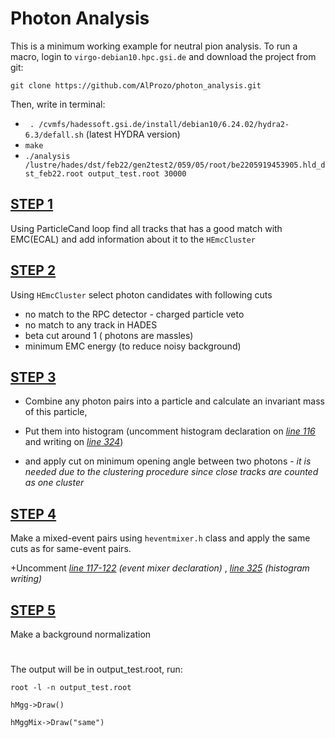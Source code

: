 # Photon Analysis
This is a minimum working example for neutral pion analysis.
To run a macro, login to `virgo-debian10.hpc.gsi.de` and download the project from git:

`git clone https://github.com/AlProzo/photon_analysis.git `

Then, write in terminal:
 - ` . /cvmfs/hadessoft.gsi.de/install/debian10/6.24.02/hydra2-6.3/defall.sh` (latest HYDRA version)
 - `make`
 - `./analysis /lustre/hades/dst/feb22/gen2test2/059/05/root/be2205919453905.hld_dst_feb22.root output_test.root 30000`

## [STEP 1](https://github.com/AlProzo/photon_analysis/blob/main/loopDST.C#L157)
Using ParticleCand loop find all tracks that has a good match with EMC(ECAL)
and add information about it to the `HEmcCluster`


## [STEP 2](https://github.com/AlProzo/photon_analysis/blob/main/loopDST.C#L179)
Using `HEmcCluster` select photon candidates with following cuts

- no match to the RPC detector - charged particle veto
- no match to any track in HADES
- beta cut around 1 ( photons are massles)
- minimum EMC energy (to reduce noisy background)

## [STEP 3](https://github.com/AlProzo/photon_analysis/blob/main/loopDST.C#L238)
* Combine any photon pairs into a particle and calculate an invariant mass of this particle, 

* Put them into histogram (uncomment histogram declaration on _[line 116](https://github.com/AlProzo/photon_analysis/blob/main/loopDST.C#L116)_ and writing on _[line 324](https://github.com/AlProzo/photon_analysis/blob/main/loopDST.C#L324)_)

* and apply cut on minimum opening angle between two photons - _it is needed due to the clustering procedure since close tracks are counted as one cluster_

## [STEP 4](https://github.com/AlProzo/photon_analysis/blob/main/loopDST.C#L264)
Make a mixed-event pairs using `heventmixer.h` class and apply the same cuts as for same-event pairs.  

+Uncomment _[line 117-122](https://github.com/AlProzo/photon_analysis/blob/main/loopDST.C#L117) (event mixer declaration)_ , 
_[line 325](https://github.com/AlProzo/photon_analysis/blob/main/loopDST.C#L325) (histogram writing)_

## [STEP 5](https://github.com/AlProzo/photon_analysis/blob/main/loopDST.C#L299)
Make a background normalization


#
The output will be in output_test.root, run:

`root -l -n output_test.root`

`hMgg->Draw()`

`hMggMix->Draw("same")`
